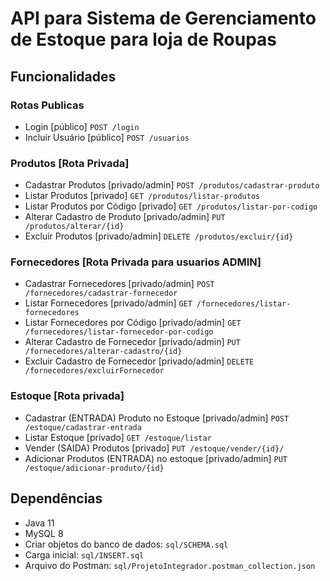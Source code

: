 # API para Sistema de Gerenciamento de Estoque para loja de Roupas

## Funcionalidades

### Rotas Publicas
- Login [público] `POST /login`
- Incluir Usuário [público] `POST /usuarios`

### Produtos [Rota Privada]
- Cadastrar Produtos [privado/admin] `POST /produtos/cadastrar-produto`
- Listar Produtos [privado] `GET /produtos/listar-produtos`
- Listar Produtos por Código [privado] `GET /produtos/listar-por-codigo`
- Alterar Cadastro de Produto [privado/admin] `PUT /produtos/alterar/{id}`
- Excluir Produtos [privado/admin] `DELETE /produtos/excluir/{id}`

### Fornecedores [Rota Privada para usuarios ADMIN]
- Cadastrar Fornecedores [privado/admin] `POST /fornecedores/cadastrar-fornecedor`
- Listar Fornecedores [privado/admin] `GET /fornecedores/listar-fornecedores`
- Listar Fornecedores por Código [privado/admin] `GET /fornecedores/listar-fornecedor-por-codigo`
- Alterar Cadastro de Fornecedor [privado/admin] `PUT /fornecedores/alterar-cadastro/{id}`
- Excluir Cadastro de Fornecedor [privado/admin] `DELETE /fornecedores/excluirFornecedor`

### Estoque [Rota privada]
- Cadastrar (ENTRADA) Produto no Estoque [privado/admin] `POST /estoque/cadastrar-entrada`
- Listar Estoque [privado] `GET /estoque/listar`
- Vender (SAIDA) Produtos [privado] `PUT /estoque/vender/{id}/`
- Adicionar Produtos (ENTRADA) no estoque [privado/admin] `PUT /estoque/adicionar-produto/{id}`

## Dependências
- Java 11
- MySQL 8
- Criar objetos do banco de dados: `sql/SCHEMA.sql`
- Carga inicial: `sql/INSERT.sql`
- Arquivo do Postman: `sql/ProjetoIntegrador.postman_collection.json`
